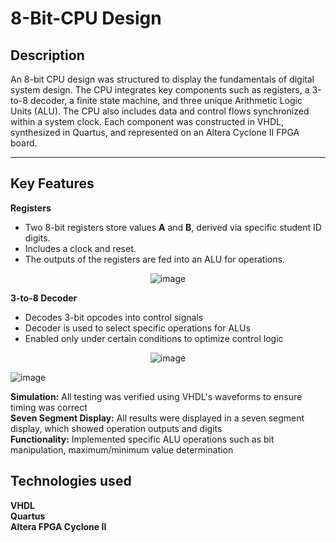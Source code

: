 # 8-Bit-CPU Design

## Description
An 8-bit CPU design was structured to display the fundamentals of digital system design. The CPU integrates key components such as registers, a 3-to-8 decoder, a finite state machine, and three unique Arithmetic Logic Units (ALU). The CPU also includes data and control flows synchronized within a system clock. Each component was constructed in VHDL, synthesized in Quartus, and represented on an Altera Cyclone II FPGA board.

---

## Key Features

**Registers**
- Two 8-bit registers store values **A** and **B**, derived via specific student ID digits.
- Includes a clock and reset.
- The outputs of the registers are fed into an ALU for operations.
  
<div align="center">
  <img src="https://github.com/user-attachments/assets/5e27d4aa-2c93-4a2a-9d14-3b9f8e054918" alt="image">
</div>

**3-to-8 Decoder** 
- Decodes 3-bit opcodes into control signals
- Decoder is used to select specific operations for ALUs
- Enabled only under certain conditions to optimize control logic

<div align="center">
  <img src="(https://github.com/user-attachments/assets/e6b47030-8900-4a8b-9c89-567237da08cb" alt="image">
</div>

![image](https://github.com/user-attachments/assets/46f0f065-3c30-4e30-a32e-752cc8cfea2e)


<b>Simulation:</b> All testing was verified using VHDL's waveforms to ensure timing was correct<br> 
<b>Seven Segment Display:</b> All results were displayed in a seven segment display, which showed operation outputs and digits <br>
<b>Functionality:</b> Implemented specific ALU operations such as bit manipulation, maximum/minimum value determination

## Technologies used
<b>VHDL</b><br>
<b>Quartus</b><br>
<b>Altera FPGA Cyclone II</b><br>


